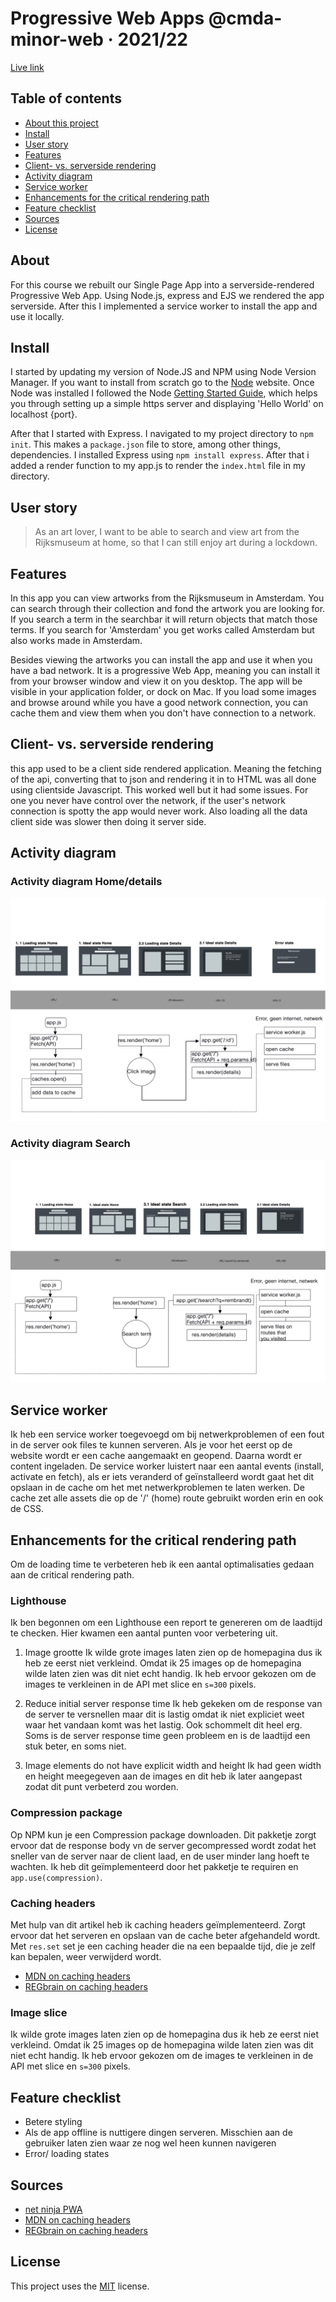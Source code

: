 # Progressive Web Apps @cmda-minor-web · 2021/22
[Live link](https://pwa-rijksart.cyclic.app/)

## Table of contents
- [About this project ](#About)
- [Install ](#Install)
- [User story](#User-story)
- [Features ](#Features)
- [Client- vs. serverside rendering](#Client-vs.-serverside-rendering)
- [Activity diagram](#Activity-diagram)
- [Service worker](#Service-worker)
- [Enhancements for the critical rendering path](#Enhancements-for-the-critical-rendering-path)
- [Feature checklist](#feature-checklist)
- [Sources](#Sources)
- [License](#License)


## About
For this course we rebuilt our Single Page App into a serverside-rendered Progressive Web App. Using Node.js, express and EJS we rendered the app serverside. After this I implemented a service worker to install the app and use it locally. 

## Install
I started by updating my version of Node.JS and NPM using Node Version Manager. If you want to install from scratch go to the [Node](https://nodejs.org/en/) website. Once Node was installed I followed the Node [Getting Started Guide](https://nodejs.org/en/docs/guides/getting-started-guide/), which helps you through setting up a simple https server and displaying 'Hello World' on localhost {port}.

After that I started with Express. I navigated to my project directory to `npm init`. This makes a `package.json` file to store, among other things, dependencies. I installed Express using `npm install express`. After that i added a render function to my app.js to render the `index.html` file in my directory.


## User story
> As an art lover, I want to be able to search and view art from the Rijksmuseum at home, so that I can still enjoy art during a lockdown.

## Features
In this app you can view artworks from the Rijksmuseum in Amsterdam. You can search through their collection and fond the artwork you are looking for. If you search a term in the searchbar it will return objects that match those terms. If you search for 'Amsterdam' you get works called Amsterdam but also works made in Amsterdam.

Besides viewing the artworks you can install the app and use it when you have a bad network. It is a progressive Web App, meaning you can install it from your browser window and view it on you desktop. The app will be visible in your application folder, or dock on Mac. If you load some images and browse around while you have a good network connection, you can cache them and view them when you don't have connection to a network.

## Client- vs. serverside rendering
this app used to be a client side rendered application. Meaning the fetching of the api, converting that to json and rendering it in to HTML was all done using clientside Javascript. This worked well but it had some issues. For one you never have control over the network, if the user's network connection is spotty the app would never work. Also loading all the data client side was slower then doing it server side. 

## Activity diagram

### Activity diagram Home/details
![Home activity diagram](https://github.com/norakramer1/progressive-web-apps-2122/blob/main/spa/public/images/home-activity-diagram.png)

### Activity diagram Search
![Search activity diagram](https://github.com/norakramer1/progressive-web-apps-2122/blob/main/spa/public/images/search-activity-diagram.png)

## Service worker
Ik heb een service worker toegevoegd om bij netwerkproblemen of een fout in de server ook files te kunnen serveren. Als je voor het eerst op de website wordt er een cache aangemaakt en geopend. Daarna wordt er content ingeladen. De service worker luistert naar een aantal events (install, activate en fetch), als er iets veranderd of geïnstalleerd wordt gaat het dit opslaan in de cache om het met netwerkproblemen te laten werken. De cache zet alle assets die op de '/' (home) route gebruikt worden erin en ook de CSS.

## Enhancements for the critical rendering path
Om de loading time te verbeteren heb ik een aantal optimalisaties gedaan aan de critical rendering path.

### Lighthouse
Ik ben begonnen om een Lighthouse een report te genereren om de laadtijd te checken. Hier kwamen een aantal punten voor verbetering uit.

1. Image grootte
Ik wilde grote images laten zien op de homepagina dus ik heb ze eerst niet verkleind. Omdat ik 25 images op de homepagina wilde laten zien was dit niet echt handig. Ik heb ervoor gekozen om de images te verkleinen in de API met slice en `s=300` pixels. 

2. Reduce initial server response time
Ik heb gekeken om de response van de server te versnellen maar dit is lastig omdat ik niet expliciet weet waar het vandaan komt was het lastig. Ook schommelt dit heel erg. Soms is de server response time geen probleem en is de laadtijd een stuk beter, en soms niet. 


3. Image elements do not have explicit width and height
Ik had geen width en height meegegeven aan de images en dit heb ik later aangepast zodat dit punt verbeterd zou worden.

### Compression package
Op NPM kun je een Compression package downloaden. Dit pakketje zorgt ervoor dat de response body vn de server gecompressed wordt zodat het sneller van de server naar de client laad, en de user minder lang hoeft te wachten. Ik heb dit geïmplementeerd door het pakketje te requiren en `app.use(compression)`.

### Caching headers
Met hulp van dit artikel heb ik caching headers geïmplementeerd. Zorgt ervoor dat het serveren en opslaan van de cache beter afgehandeld wordt. Met `res.set` set je een caching header die na een bepaalde tijd, die je zelf kan bepalen, weer verwijderd wordt.

- [MDN on caching headers](https://developer.mozilla.org/en-US/docs/Web/HTTP/Headers/Cache-Control)
- [REGbrain on caching headers](https://regbrain.com/article/cache-headers-express-js)


### Image slice
Ik wilde grote images laten zien op de homepagina dus ik heb ze eerst niet verkleind. Omdat ik 25 images op de homepagina wilde laten zien was dit niet echt handig. Ik heb ervoor gekozen om de images te verkleinen in de API met slice en `s=300` pixels. 

## Feature checklist
- Betere styling
- Als de app offline is nuttigere dingen serveren. Misschien aan de gebruiker laten zien waar ze nog wel heen kunnen navigeren
- Error/ loading states

## Sources
- [net ninja PWA](https://www.youtube.com/watch?v=4XT23X0Fjfk&list=PL4cUxeGkcC9gTxqJBcDmoi5Q2pzDusSL7)
- [MDN on caching headers](https://developer.mozilla.org/en-US/docs/Web/HTTP/Headers/Cache-Control)
- [REGbrain on caching headers](https://regbrain.com/article/cache-headers-express-js)

## License
This project uses the [MIT](https://github.com/norakramer1/progressive-web-apps-2122/blob/main/LICENSE) license. 
